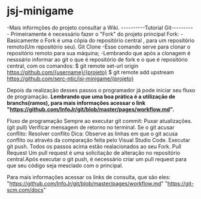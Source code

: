 # jsj-minigame
-Mais informções do projeto consultar a Wiki.
----------Tutorial Git----------
Primeiramente é necessário fazer o "Fork" do projeto principal
    Fork:
        -Basicamente o Fork é uma cópia do repositório central , para um repositório remoto(Um repositório seu).
Git Clone
    -Esse comando serve para clonar o repositório remoto para sua máquina;
        -Lembrando que após a clonagem é nesssário informar ao git o que é repositório de fork e o que é repositório central, com os comandos:
            $ git remote set-url origin https://github.com/{username}/{projeto}
            $ git remote add upstream https://github.com/serc-ntic/jsj-minigame/{projeto}

Depois da realização desses passos o programador já pode iniciar seu fluxo de programação.
**Lembrando que uma boa prática é a utilização de branchs(ramos), para mais informações acessar o link "https://github.com/InfoJr/git/blob/master/pages/workflow.md".**

Fluxo de programação
    Sempre ao executar git commit:
        Puxar atualizações. (git pull)
        Verificar mensagem de retorno no terminal.
        Se o git acusar conflito:
            Resolver conflito
            Dica: Observe as linhas em que o git acusa conflito ou através da comparação feita pelo Visual Studio Code.
    Executar git push.
    Todos os passos acima estão realacionados ao seu Fork.
Pull Request
    Um pull request é uma solicitação de alteração no repositório central.Após executar o git push, é necessário criar um pull request para que seu código seja mesclado com o principal.

Para mais informações acessar os links de consulta, que são eles:
"https://github.com/InfoJr/git/blob/master/pages/workflow.md"
"https://git-scm.com/docs"


